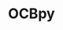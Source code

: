 ---
layout: default
description: 'OCBpy is a Python module that converts between AACGM coordinates and
  a magnetic coordinate system that adjusts latitude and local time relative to the
  Open Closed field line Boundary (OCB). This is particulary useful for statistical
  studies of the poles, where gridding relative to a fixed magnetic coordinate system
  would cause averaging of different physical regions, such as auroral and polar cap
  measurements. '
poc: Angeline Burrell
shortname: ocbpy
timestamp: Fri, 04 Feb 2022 17:09:36 GMT
title: OCBpy
uuid: 564e2c4c-d23e-4a7f-b06d-63f6db6165cd
website_link: https://github.com/aburrell/ocbpy
---